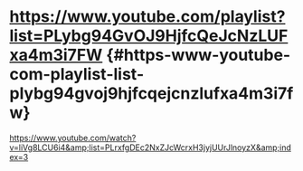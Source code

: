 # https://www.youtube.com/playlist?list=PLybg94GvOJ9HjfcQeJcNzLUFxa4m3i7FW {#https-www-youtube-com-playlist-list-plybg94gvoj9hjfcqejcnzlufxa4m3i7fw}

https://www.youtube.com/watch?v=liVg8LCU6i4&amp;list=PLrxfgDEc2NxZJcWcrxH3jyjUUrJlnoyzX&amp;index=3
